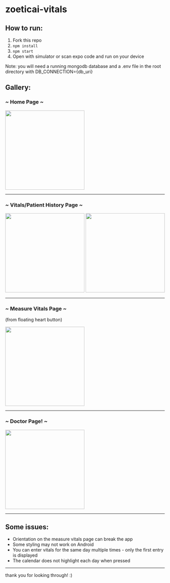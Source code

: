 # zoeticai-vitals
## How to run:

1. Fork this repo
2. `npm install`
3. `npm start`
4. Open with simulator or scan expo code and run on your device

Note: you will need a running mongodb database and a .env file in the root directory with DB_CONNECTION={db_uri}

## Gallery:
### ~ Home Page ~

<img src="https://drive.google.com/uc?export=view&id=15Rh2sKevE-LPqd-7hf6qtYkYOzLsEUPo" width="250" />

----------------------------------------------------------

### ~ Vitals/Patient History Page ~

<img src="https://drive.google.com/uc?export=view&id=1gngYLlUuYxWaDyFWCeyoMpLRv2PapWPC" width="250" />

<img src="https://drive.google.com/uc?export=view&id=1ZMeDqAvWtavRnms8018AjxJbL87qkaGU" width="250" />

----------------------------------------------------------

### ~ Measure Vitals Page ~

(from floating heart button)

<img src="https://drive.google.com/uc?export=view&id=1Fz9CrxjrPxB75_-XErVWs5cX1r3TNI78" width="250" />

----------------------------------------------------------

### ~ Doctor Page! ~

<img src="https://drive.google.com/uc?export=view&id=1gqewxf07beO067BRWirqzLXN0HZOvhj8" width="250" />

----------------------------------------------------------


## Some issues:
- Orientation on the measure vitals page can break the app
- Some styling may not work on Android
- You can enter vitals for the same day multiple times - only the first entry is displayed
- The calendar does not highlight each day when pressed



----------------------------------------------------------
thank you for looking through! :)
